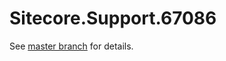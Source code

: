# Sitecore.Support.67086

See [master branch](https://github.com/sitecoresupport/Sitecore.Support.67086) for details.